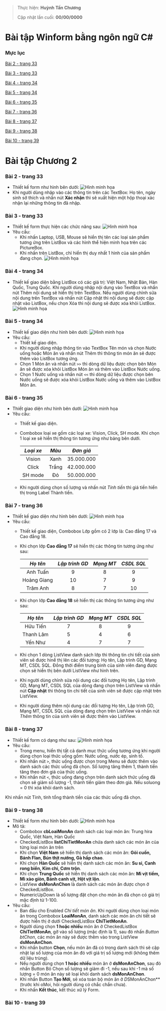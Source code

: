 > Thực hiện: **Huỳnh Tấn Chương**
>
> Cập nhật lần cuối: **00/00/0000**

# Bài tập Winform bằng ngôn ngữ C#

### Mực lục

[Bài 2 - trang 33](#2-33)

[Bài 3 - trang 33](#3-33)

[Bài 4 - trang 34](#4-34)

[Bài 5 - trang 34](#5-34)

[Bài 6 - trang 35](#6-35)

[Bài 7 - trang 36](#7-36)

[Bài 8 - trang 37](#8-37)

[Bài 9 - trang 38](#9-38)

[Bài 10 - trang 39](#10-39)

# Bài tập Chương 2

<a name="2-33"></a>
### Bài 2 - trang 33
- Thiết kế form như hình bên dưới:
![Hình minh họa](./images/2-33.png)
- Khi người dùng nhập vào các thông tin trên các TextBox: Họ tên, ngày sinh sở thích và nhấn nút **Xác nhận** thì sẽ xuất hiện một hộp thoại xác nhận lại những thông tin đã nhập.

<a name="3-33"></a>
### Bài 3 - trang 33
- Thiết kế form thực hiện các chức năng sau:
![Hình minh họa](./images/3-33-1.png)
- Yêu cầu: 
    + Khi nhấn Laptop, USB, Mouse sẽ hiển thị tên các loại sản phẩm tương ứng trên ListBox và các hình thể hiện minh họa trên các PictureBox.
    + Khi nhấn trên ListBox, chỉ hiển thị duy nhất 1 hình của sản phẩm đang chọn.
    ![Hình minh họa](./images/3-33-2.png)

<a name="4-34"></a>
### Bài 4 - trang 34
- Thiết kế giao diện bằng ListBox có các giá trị: Việt Nam, Nhật Bản, Hàn Quốc, Trung Quốc. Khi người dùng nhập nội dung vào TextBox và nhấn nút Thêm nội dung sẽ hiển thị trên TextBox. Nếu người dùng chỉnh sửa nội dung trên TextBox và nhấn nút Cập nhật thì nội dung sẽ được cập nhật vào ListBox, nếu chọn Xóa thì nội dung sẽ được xóa khỏi ListBox.
![Hình minh họa](./images/4-34.png)

<a name="5-34"></a>
### Bài 5 - trang 34
- Thiết kế giao diện như hình bên dưới:
![Hình minh họa](./images/5-34.png)
- Yêu cầu:
    + Thiết kế giao diện.
    + Khi người dùng nhập thông tin vào TextBox Tên món và chọn Nước uống hoặc Món ăn và nhấn nút Thêm thì thông tin món ăn sẽ được thêm vào ListBox tương ứng.
    + Chọn 1 Món ăn và nhấn nút ` >> ` thì dòng dữ liệu được chọn bên Món ăn sẽ được xóa khỏi ListBox Món ăn và thêm vào ListBox Nước uống.
    + Chọn 1 Nước uống và nhấn nút ` << ` thì dòng dữ liệu được chọn bên Nước uống sẽ được xóa khỏi ListBox Nước uống và thêm vào ListBox Món ăn.

<a name="6-35"></a>
### Bài 6 - trang 35
- Thiết giao diện như hình bên dưới:
![Hình minh họa](./images/6-35.png)
- Yêu cầu:
    + Thiết kế giao diện.
    + Combobox loại xe gồm các loại xe: Vision, Click, SH mode. Khi chọn 1 loại xe sẽ hiển thị thông tin tương ứng như bảng bên dưới.
    
        | *Loại xe*  | *Màu*    | *Đơn giá*    |
        |:----------:|:--------:|:------------:| 
        |  Vision    | Xanh     | 35.000.000   |
        |  Click     | Trắng    | 42.000.000   |
        |  SH mode   | Đỏ       | 50.000.000   |
    
    + Khi người dùng chọn số lượng và nhấn nút *Tính tiền* thì giá tiền hiển thị trong Label Thành tiền.

<a name="7-36"></a>
### Bài 7 - trang 36
- Thiết kế giao diện như hình bên dưới: 
![Hình minh họa](./images/7-36.png)
- Yêu cầu:
    + Thiết kế giao diện, Combobox Lớp gồm có 2 lớp là: Cao đẳng 17 và Cao đẳng 18.
    + Khi chọn lớp **Cao đẳng 17** sẽ hiển thị các thông tin tương ứng như sau:

        | *Họ tên*      | *Lập trình GD* | *Mạng MT* | *CSDL SQL* |
        |:-------------:|:--------------:|:---------:|:----------:|
        | Anh Tuấn      | 9              | 8         | 9          |
        | Hoàng Giang   | 10             | 7         | 9          |
        | Trâm Anh      | 8              | 7         | 10         |

    + Khi chọn lớp **Cao đẳng 18** sẽ hiển thị các thông tin tương ứng như sau: 

        | *Họ tên*      | *Lập trình GD* | *Mạng MT* | *CSDL SQL* |
        |:-------------:|:--------------:|:---------:|:----------:|
        | Hữu Tiến      | 7              | 8         | 9          |
        | Thanh Lâm     | 5              | 4         | 6          |
        | Yến Như       | 4              | 7         | 7          |

    + Khi chọn 1 dòng ListView danh sách lớp thì thông tin chi tiết của sinh viên sẽ được hinể thị lên các đối tượng: Họ tên, Lập trình GD, Mạng MT, CSDL SQL. Đồng thời điểm trung bình của sinh viên đang được chọn sẽ hiển thị bên dưới ListView như hình trên.
    + Khi người dùng chỉnh sửa nội dung các đối tượng Họ tên, Lập trình GD, Mạng MT, CSDL SQL của dòng đang chọn trên ListView và nhấn nút **Cập nhật** thì thông tin chi tiết của sinh viên sẽ được cập nhật trên ListView.
    + Khi người dùng thêm nội dung các đối tượng Họ tên, Lập trình GD, Mạng MT, CSDL SQL của dòng đang chọn trên ListView và nhấn nút *Thêm* thông tin của sinh viên sẽ được thêm vào ListView.

<a name="8-37"></a>
### Bài 8 - trang 37
- Thiết kế form có dạng như sau:
![Hình minh họa](./images/8-37.png)
- Yêu cầu:
    + Trong menu, hiển thị tất cả danh mục thức uống tương ứng khi người dùng chọn loại thức uống gồm: Nước uống, nước ép, sinh tố.
    + Khi nhấn nút ` > `, thức uống được chọn trong Menu sẽ được thêm vào danh sách các thức uống đã chọn. Số lượng tăng thêm 1, thành tiền tăng theo đơn giá của thức uống.
    + Khi nhấn nút ` < `, thức uống đang chọn trên danh sách thức uống đã chọn sẽ giảm số lượng -1, thành tiền giảm theo đơn giá. Nếu soluong = 0 thì xóa khỏi danh sách.


Khi nhấn nút Tính, tính tổng thành tiền của các thức uống đã chọn.

<a name="9-38"></a>
### Bài 9 - trang 38
- Thiết kế form như hình bên dưới:
![Hình minh họa](./images/9-38.png)
- Mô tả:
    + Combobox **cbLoaiMonAn** danh sách các loại món ăn: Trung hira Quốc, Việt Nam, Hàn Quốc
    + CheckedListBox **listChiTietMonAn** chứa danh sách các món ăn của từng loại món ăn trên
    + Khi chọn **Việt Nam** sẽ hiển thị danh sách các món ăn: **Gỏi cuốn, Bánh Flan, Bún thịt nướng, Gà hấp chao**.
    + Khi chọn **Hàn Quốc** sẽ hiển thị danh sách các món ăn: **Su si, Canh rong biển, Kim chi, Cơm trộn**.
    + Khi chọn **Trung Quốc** sẽ hiển thị danh sách các món ăn: **Mì vịt tiềm, Mì xào giòn, Bánh canh vịt, Hột vịt lộn**.
    + ListView **dsMonAnChon** là danh sách các món ăn được chọn ở CheckedListBox.
    + NumericUpDown là số lượng đặt chọn cho món ăn đã chọn có giá trị mặc định từ 1-100.
- Yêu cầu:
    + Ban đầu cho Enabled *Chi tiết món ăn*. Khi người dùng chọn loại món ăn trong Combobox **LoaiMonAn**, danh sách các món ăn chi tiết sẽ được hiển thị ở dưới CheckedListBox **ChiTietMonAn**.
    + Người dùng chọn **1 hoặc nhiều** món ăn ở CheckedListBox **ChiTietMonAn**, gỡ vào số lượng (mặc định là 1), sau đó nhấn *Button btChon*, các món ăn này sẽ được thêm vào trong ListView **dsMonAnChon**. 
    + Khi nhấn button **Chọn**, nếu món ăn đã có trong danh sách thì sẽ cập nhật lại số lượng của món ăn đó với giá trị số lượng mới (không thêm dữ liệu trùng).
    + Nếu người dùng chọn **1 hoặc nhiều** món ăn ở **dsMonAnChon**, sau đó nhấn Button Bỏ Chọn số lượng sẽ giảm đi -1, nếu sau khi -1 mà số lượng = 0 món ăn này sẽ loại khỏi danh sách **dsMonAnChon**.
    + Khi nhấn Button **Tạo Mới**, sẽ xóa toàn bộ món ăn ở *D*SMonAnChon** (trước khi oMoi, hỏi người dùng có chắc chắn chưa).
    + Khi nhấn **Kết thúc**, kết thúc xử lý Form.

<a name="10-39"></a>
### Bài 10 - trang 39